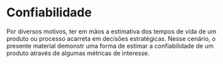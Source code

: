 # Confiabilidade
Por diversos motivos, ter em mãos a estimativa dos tempos de vida de um produto ou processo acarreta em decisões estratégicas.
Nesse cenário, o presente material demonstr uma forma de estimar a confiabilidade de um produto através de algumas métricas de interesse.
